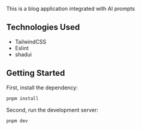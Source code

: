 This is a blog application integrated with AI prompts

## Technologies Used

- TailwindCSS
- Eslint
- shadui

## Getting Started

First, install the dependency:

```bash
pnpm install
```

Second, run the development server:

```bash
pnpm dev
```

